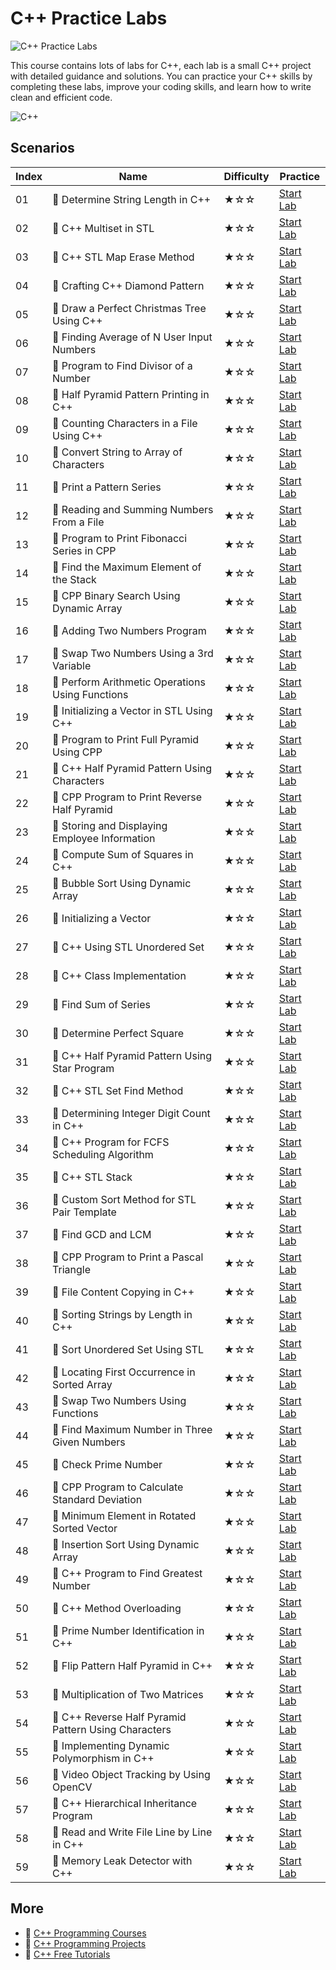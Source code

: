 # C++ Practice Labs

![C++ Practice Labs](https://cover-creator.appbot.io/cpp-practice-labs.png)

This course contains lots of labs for C++, each lab is a small C++ project with detailed guidance and solutions. You can practice your C++ skills by completing these labs, improve your coding skills, and learn how to write clean and efficient code.

![C++](https://img.shields.io/badge/C++-whitesmoke?style=for-the-badge&logo=c++)


## Scenarios

|   Index | Name                                                | Difficulty   | Practice                                                             |
|---------|-----------------------------------------------------|--------------|----------------------------------------------------------------------|
|      01 | 📖 Determine String Length in C++                    | ★☆☆          | <a target='_blank' href='https://labex.io/labs/96191'>Start Lab</a>  |
|      02 | 📖 C++ Multiset in STL                               | ★☆☆          | <a target='_blank' href='https://labex.io/labs/96232'>Start Lab</a>  |
|      03 | 📖 C++ STL Map Erase Method                          | ★☆☆          | <a target='_blank' href='https://labex.io/labs/96230'>Start Lab</a>  |
|      04 | 📖 Crafting C++ Diamond Pattern                      | ★☆☆          | <a target='_blank' href='https://labex.io/labs/96205'>Start Lab</a>  |
|      05 | 📖 Draw a Perfect Christmas Tree Using C++           | ★☆☆          | <a target='_blank' href='https://labex.io/labs/96160'>Start Lab</a>  |
|      06 | 📖 Finding Average of N User Input Numbers           | ★☆☆          | <a target='_blank' href='https://labex.io/labs/96156'>Start Lab</a>  |
|      07 | 📖 Program to Find Divisor of a Number               | ★☆☆          | <a target='_blank' href='https://labex.io/labs/96239'>Start Lab</a>  |
|      08 | 📖 Half Pyramid Pattern Printing in C++              | ★☆☆          | <a target='_blank' href='https://labex.io/labs/96207'>Start Lab</a>  |
|      09 | 📖 Counting Characters in a File Using C++           | ★☆☆          | <a target='_blank' href='https://labex.io/labs/96159'>Start Lab</a>  |
|      10 | 📖 Convert String to Array of Characters             | ★☆☆          | <a target='_blank' href='https://labex.io/labs/96182'>Start Lab</a>  |
|      11 | 📖 Print a Pattern Series                            | ★☆☆          | <a target='_blank' href='https://labex.io/labs/96202'>Start Lab</a>  |
|      12 | 📖 Reading and Summing Numbers From a File           | ★☆☆          | <a target='_blank' href='https://labex.io/labs/96163'>Start Lab</a>  |
|      13 | 📖 Program to Print Fibonacci Series in CPP          | ★☆☆          | <a target='_blank' href='https://labex.io/labs/96243'>Start Lab</a>  |
|      14 | 📖 Find the Maximum Element of the Stack             | ★☆☆          | <a target='_blank' href='https://labex.io/labs/96137'>Start Lab</a>  |
|      15 | 📖 CPP Binary Search Using Dynamic Array             | ★☆☆          | <a target='_blank' href='https://labex.io/labs/96172'>Start Lab</a>  |
|      16 | 📖 Adding Two Numbers Program                        | ★☆☆          | <a target='_blank' href='https://labex.io/labs/96120'>Start Lab</a>  |
|      17 | 📖 Swap Two Numbers Using a 3rd Variable             | ★☆☆          | <a target='_blank' href='https://labex.io/labs/96227'>Start Lab</a>  |
|      18 | 📖 Perform Arithmetic Operations Using Functions     | ★☆☆          | <a target='_blank' href='https://labex.io/labs/96201'>Start Lab</a>  |
|      19 | 📖 Initializing a Vector in STL Using C++            | ★☆☆          | <a target='_blank' href='https://labex.io/labs/96167'>Start Lab</a>  |
|      20 | 📖 Program to Print Full Pyramid Using CPP           | ★☆☆          | <a target='_blank' href='https://labex.io/labs/96244'>Start Lab</a>  |
|      21 | 📖 C++ Half Pyramid Pattern Using Characters         | ★☆☆          | <a target='_blank' href='https://labex.io/labs/96141'>Start Lab</a>  |
|      22 | 📖 CPP Program to Print Reverse Half Pyramid         | ★☆☆          | <a target='_blank' href='https://labex.io/labs/96211'>Start Lab</a>  |
|      23 | 📖 Storing and Displaying Employee Information       | ★☆☆          | <a target='_blank' href='https://labex.io/labs/96165'>Start Lab</a>  |
|      24 | 📖 Compute Sum of Squares in C++                     | ★☆☆          | <a target='_blank' href='https://labex.io/labs/96194'>Start Lab</a>  |
|      25 | 📖 Bubble Sort Using Dynamic Array                   | ★☆☆          | <a target='_blank' href='https://labex.io/labs/96173'>Start Lab</a>  |
|      26 | 📖 Initializing a Vector                             | ★☆☆          | <a target='_blank' href='https://labex.io/labs/96148'>Start Lab</a>  |
|      27 | 📖 C++ Using STL Unordered Set                       | ★☆☆          | <a target='_blank' href='https://labex.io/labs/96234'>Start Lab</a>  |
|      28 | 📖 C++ Class Implementation                          | ★☆☆          | <a target='_blank' href='https://labex.io/labs/96219'>Start Lab</a>  |
|      29 | 📖 Find Sum of Series                                | ★☆☆          | <a target='_blank' href='https://labex.io/labs/96193'>Start Lab</a>  |
|      30 | 📖 Determine Perfect Square                          | ★☆☆          | <a target='_blank' href='https://labex.io/labs/96130'>Start Lab</a>  |
|      31 | 📖 C++ Half Pyramid Pattern Using Star Program       | ★☆☆          | <a target='_blank' href='https://labex.io/labs/96143'>Start Lab</a>  |
|      32 | 📖 C++ STL Set Find Method                           | ★☆☆          | <a target='_blank' href='https://labex.io/labs/96236'>Start Lab</a>  |
|      33 | 📖 Determining Integer Digit Count in C++            | ★☆☆          | <a target='_blank' href='https://labex.io/labs/96127'>Start Lab</a>  |
|      34 | 📖 C++ Program for FCFS Scheduling Algorithm         | ★☆☆          | <a target='_blank' href='https://labex.io/labs/96161'>Start Lab</a>  |
|      35 | 📖 C++ STL Stack                                     | ★☆☆          | <a target='_blank' href='https://labex.io/labs/96226'>Start Lab</a>  |
|      36 | 📖 Custom Sort Method for STL Pair Template          | ★☆☆          | <a target='_blank' href='https://labex.io/labs/96128'>Start Lab</a>  |
|      37 | 📖 Find GCD and LCM                                  | ★☆☆          | <a target='_blank' href='https://labex.io/labs/96188'>Start Lab</a>  |
|      38 | 📖 CPP Program to Print a Pascal Triangle            | ★☆☆          | <a target='_blank' href='https://labex.io/labs/96203'>Start Lab</a>  |
|      39 | 📖 File Content Copying in C++                       | ★☆☆          | <a target='_blank' href='https://labex.io/labs/96158'>Start Lab</a>  |
|      40 | 📖 Sorting Strings by Length in C++                  | ★☆☆          | <a target='_blank' href='https://labex.io/labs/96224'>Start Lab</a>  |
|      41 | 📖 Sort Unordered Set Using STL                      | ★☆☆          | <a target='_blank' href='https://labex.io/labs/96215'>Start Lab</a>  |
|      42 | 📖 Locating First Occurrence in Sorted Array         | ★☆☆          | <a target='_blank' href='https://labex.io/labs/96132'>Start Lab</a>  |
|      43 | 📖 Swap Two Numbers Using Functions                  | ★☆☆          | <a target='_blank' href='https://labex.io/labs/96216'>Start Lab</a>  |
|      44 | 📖 Find Maximum Number in Three Given Numbers        | ★☆☆          | <a target='_blank' href='https://labex.io/labs/96192'>Start Lab</a>  |
|      45 | 📖 Check Prime Number                                | ★☆☆          | <a target='_blank' href='https://labex.io/labs/96177'>Start Lab</a>  |
|      46 | 📖 CPP Program to Calculate Standard Deviation       | ★☆☆          | <a target='_blank' href='https://labex.io/labs/96174'>Start Lab</a>  |
|      47 | 📖 Minimum Element in Rotated Sorted Vector          | ★☆☆          | <a target='_blank' href='https://labex.io/labs/96134'>Start Lab</a>  |
|      48 | 📖 Insertion Sort Using Dynamic Array                | ★☆☆          | <a target='_blank' href='https://labex.io/labs/96119'>Start Lab</a>  |
|      49 | 📖 C++ Program to Find Greatest Number               | ★☆☆          | <a target='_blank' href='https://labex.io/labs/96240'>Start Lab</a>  |
|      50 | 📖 C++ Method Overloading                            | ★☆☆          | <a target='_blank' href='https://labex.io/labs/96149'>Start Lab</a>  |
|      51 | 📖 Prime Number Identification in C++                | ★☆☆          | <a target='_blank' href='https://labex.io/labs/96129'>Start Lab</a>  |
|      52 | 📖 Flip Pattern Half Pyramid in C++                  | ★☆☆          | <a target='_blank' href='https://labex.io/labs/96206'>Start Lab</a>  |
|      53 | 📖 Multiplication of Two Matrices                    | ★☆☆          | <a target='_blank' href='https://labex.io/labs/96168'>Start Lab</a>  |
|      54 | 📖 C++ Reverse Half Pyramid Pattern Using Characters | ★☆☆          | <a target='_blank' href='https://labex.io/labs/96221'>Start Lab</a>  |
|      55 | 📖 Implementing Dynamic Polymorphism in C++          | ★☆☆          | <a target='_blank' href='https://labex.io/labs/96154'>Start Lab</a>  |
|      56 | 📖 Video Object Tracking by Using OpenCV             | ★☆☆          | <a target='_blank' href='https://labex.io/labs/178621'>Start Lab</a> |
|      57 | 📖 C++ Hierarchical Inheritance Program              | ★☆☆          | <a target='_blank' href='https://labex.io/labs/96145'>Start Lab</a>  |
|      58 | 📖 Read and Write File Line by Line in C++           | ★☆☆          | <a target='_blank' href='https://labex.io/labs/96213'>Start Lab</a>  |
|      59 | 📖 Memory Leak Detector with C++                     | ★☆☆          | <a target='_blank' href='https://labex.io/labs/178620'>Start Lab</a> |

## More

- 🔗 [C++ Programming Courses](https://github.com/labex-labs/awesome-programming-courses)
- 🔗 [C++ Programming Projects](https://github.com/labex-labs/awesome-programming-projects)
- 🔗 [C++ Free Tutorials](https://github.com/labex-labs/cpp-free-tutorials)

